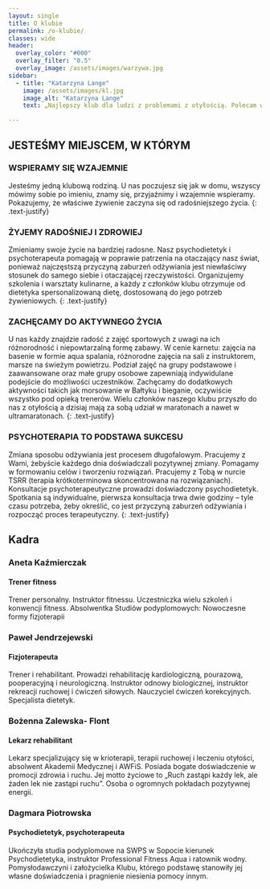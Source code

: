 ```yaml
---
layout: single
title: O klubie
permalink: /o-klubie/
classes: wide
header:
  overlay_color: "#000"
  overlay_filter: "0.5"
  overlay_image: /assets/images/warzywa.jpg
sidebar:
  - title: "Katarzyna Lange"
    image: /assets/images/kl.jpg
    image_alt: "Katarzyna Lange"
    text: „Najlepszy klub dla ludzi z problemami z otyłością. Polecam wszystkim serdecznie, pełen profesjonalizm. Dzięki przyjaznej atmosferze która tam panuje bardzo szybko się w nim odnalazlam. To była najlepsza podjęta przeze mnie decyzja. Dzięki klubowi w ciągu zaledwie 5 miesięcy udało mi się zgubić zbędnych 25 kg, to wszystko dzięki ćwiczeniom, diecie oraz terapii psychodietetycznej. Gorąco polecam!”

---
```


## JESTEŚMY MIEJSCEM, W KTÓRYM
### WSPIERAMY SIĘ WZAJEMNIE
Jesteśmy jedną klubową rodziną. U nas poczujesz się jak w domu, wszyscy mówimy sobie po imieniu,
znamy się, przyjaźnimy i wzajemnie wspieramy. Pokazujemy, że właściwe żywienie zaczyna się od
radośniejszego życia.
{: .text-justify}
### ŻYJEMY RADOŚNIEJ I ZDROWIEJ
Zmieniamy swoje życie na bardziej radosne. Nasz psychodietetyk i psychoterapeuta pomagają w
poprawie patrzenia na otaczający nasz świat, ponieważ najczęstszą przyczyną zaburzeń odżywiania
jest niewłaściwy stosunek do samego siebie i otaczającej rzeczywistości. Organizujemy szkolenia i
warsztaty kulinarne, a każdy z członków klubu otrzymuje od dietetyka spersonalizowaną dietę,
dostosowaną do jego potrzeb żywieniowych.
{: .text-justify}
### ZACHĘCAMY DO AKTYWNEGO ŻYCIA
U nas każdy znajdzie radość z zajęć sportowych z uwagi na ich różnorodność i niepowtarzalną formę
zabawy. W cenie karnetu: zajęcia na basenie w formie aqua spalania, różnorodne zajęcia na sali z
instruktorem, marsze na świeżym powietrzu. Podział zajęć na grupy podstawowe i zaawansowane
oraz małe grupy osobowe zapewniają indywidulane podejście do możliwości uczestników.
Zachęcamy do dodatkowych aktywności takich jak morsowanie w Bałtyku i bieganie, oczywiście
wszystko pod opieką trenerów. Wielu członków naszego klubu przyszło do nas z otyłością a dzisiaj
mają za sobą udział w maratonach a nawet w ultramaratonach.
{: .text-justify}
### PSYCHOTERAPIA TO PODSTAWA SUKCESU
Zmiana sposobu odżywiania jest procesem długofalowym. Pracujemy z Wami, żebyście każdego dnia
doświadczali pozytywnej zmiany. Pomagamy w formowaniu celów i tworzeniu rozwiązań. Pracujemy
z Tobą w nurcie TSRR (terapia krótkoterminowa skoncentrowana na rozwiązaniach). Konsultacje
psychoterapeutyczne prowadzi doświadczony psychodietetyk. Spotkania są indywidualne, pierwsza
konsultacja trwa dwie godziny – tyle czasu potrzeba, żeby określić, co jest przyczyną zaburzeń
odżywiania i rozpocząć proces terapeutyczny.
{: .text-justify}

## Kadra

### Aneta Kaźmierczak 
#### Trener fitness

Trener personalny. Instruktor fitnessu. Uczestniczka wielu szkoleń i konwencji fitness. Absolwentka Studiów podyplomowych: Nowoczesne formy fizjoterapii

### Paweł Jendrzejewski
#### Fizjoterapeuta

Trener i rehabilitant. Prowadzi rehabilitację kardiologiczną, pourazową, pooperacyjną i neurologiczną. Instruktor odnowy biologicznej, instruktor rekreacji ruchowej i ćwiczeń siłowych. Nauczyciel ćwiczeń korekcyjnych. Specjalista dietetyk.

### Bożenna Zalewska- Flont
#### Lekarz rehabilitant

Lekarz specjalizujący się w krioterapii, terapii ruchowej i leczeniu otyłości, absolwent Akademii Medycznej i AWFiS. Posiada bogate doświadczenie w promocji zdrowia i ruchu. Jej motto życiowe to „Ruch zastąpi każdy lek, ale żaden lek nie zastąpi ruchu”. Osoba o ogromnych pokładach pozytywnej energii.

### Dagmara Piotrowska 
#### Psychodietetyk, psychoterapeuta

Ukończyła studia podyplomowe na SWPS w Sopocie kierunek Psychodietetyka, instruktor Professional Fitness Aqua i ratownik wodny. Pomysłodawczyni i założycielka Klubu, którego podstawę stanowiły jej własne doświadczenia i pragnienie niesienia pomocy innym.